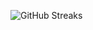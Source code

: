![GitHub Streaks](https://github-streaks-mqc9.onrender.com/streak/happilli/image?theme=midnight&cache_bust=1743700387&lang=ja)
